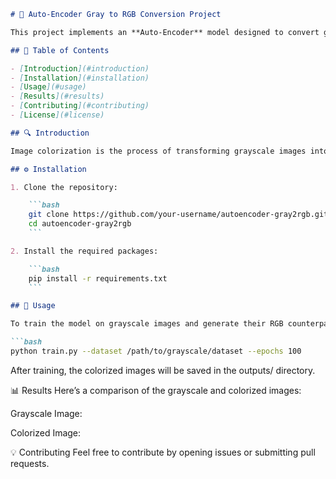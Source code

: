 ```markdown
# 🎨 Auto-Encoder Gray to RGB Conversion Project

This project implements an **Auto-Encoder** model designed to convert grayscale images into their corresponding **RGB color versions** using deep learning techniques.

## 📖 Table of Contents

- [Introduction](#introduction)
- [Installation](#installation)
- [Usage](#usage)
- [Results](#results)
- [Contributing](#contributing)
- [License](#license)

## 🔍 Introduction

Image colorization is the process of transforming grayscale images into colorful images. In this project, an **Auto-Encoder** architecture is utilized to automate the colorization of grayscale images, generating realistic RGB outputs.

## ⚙️ Installation

1. Clone the repository:

    ```bash
    git clone https://github.com/your-username/autoencoder-gray2rgb.git
    cd autoencoder-gray2rgb
    ```

2. Install the required packages:

    ```bash
    pip install -r requirements.txt
    ```

## 🚀 Usage

To train the model on grayscale images and generate their RGB counterparts, run:

```bash
python train.py --dataset /path/to/grayscale/dataset --epochs 100
```

After training, the colorized images will be saved in the outputs/ directory.

📊 Results
Here’s a comparison of the grayscale and colorized images:

Grayscale Image:


Colorized Image:


💡 Contributing
Feel free to contribute by opening issues or submitting pull requests.
